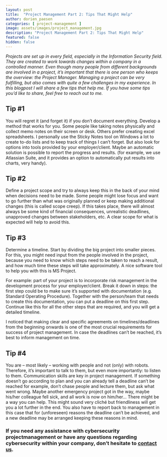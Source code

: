 ```yaml
---
layout: post
title:  "Project Management Part 2: Tips That Might Help"
author: dorien_paesen
categories: [ project-management ]
image: assets/images/project_management.jpg
description: "Project Management Part 2: Tips That Might Help"
featured: false
hidden: false
---
```

*Projects are set up in every field, especially in the Information Security field. They are created to work towards changes within a company in a controlled manner. Even though many people from different backgrounds are involved in a project, it’s important that there is one person who keeps the overview: the Project Manager. Managing a project can be very fulfilling, but also comes with quite a few challenges in my experience. In this blogpost I will share a few tips that help me. If you have some tips you’d like to share, feel free to reach out to me.*

## Tip #1
You will regret it (and forget it) if you don’t document everything. Develop a method that works for you. Some people like taking notes physically and collect memo notes on their screen or desk. Others prefer creating excel spreadsheets. I personally use the Sticky Notes tool on Windows a lot to create to-do lists and to keep track of things I can’t forget. But also look for options into tools provided by your employer/client. Maybe an automatic solution is possible to report the progress and results. (for example, we use Atlassian Suite, and it provides an option to automatically put results into charts, very handy).

## Tip #2
Define a project scope and try to always keep this in the back of your mind when decisions need to be made. Some people might lose focus and want to go further than what was originally planned or keep making additional changes (this is called scope creep). If this takes place, there will almost always be some kind of financial consequences, unrealistic deadlines, unapproved changes between stakeholders, etc. A clear scope for what is expected will help to avoid this.

## Tip #3
Determine a timeline. Start by dividing the big project into smaller pieces. For this, you might need input from the people involved in the project, because you need to know which steps need to be taken to reach a result, and how much time these steps will take approximately. A nice software tool to help you with this is MS Project.

For example: part of your project is to incorporate risk management in the development process for your employer/client. Break it down in steps: the first step could be to make sure it’s supported with documentation (e.g. Standard Operating Procedure). Together with the person/team that needs to create this documentation, you can put a deadline on this first step. Continue like this for all the other steps that are required, and you will get a detailed timeline.

I noticed that making clear and specific agreements on timelines/deadlines from the beginning onwards is one of the most crucial requirements for success of project management. In case the deadlines can’t be reached, it’s best to inform management on time.

## Tip #4
You are – most likely – working with people and not (only) with robots. Therefore, it’s important to talk to them, but even more importantly: to listen to them. Communication skills are key in project management. If something doesn’t go according to plan and you can already tell a deadline can’t be reached for example, don’t chase people and lecture them, but ask what went wrong. Maybe another emergency project got in the way, maybe his/her colleague fell sick, and all work is now on him/her… There might be a way you can help. This might sound very cliché but friendliness will get you a lot further in the end. You also have to report back to management in this case that for (unforeseen) reasons the deadline can’t be achieved, and a new deadline may be arranged keeping these reasons in mind.

### If you need any assistance with cybersecurity projectmanagement or have any questions regarding cybersecurity within your company, don’t hesitate to [contact us](https://www.ordina.be/diensten/security-and-privacy/).